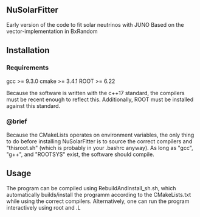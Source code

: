 ## NuSolarFitter
Early version of the code to fit solar neutrinos with JUNO
Based on the vector-implementation in BxRandom

## Installation

### Requirements
gcc >= 9.3.0
cmake >= 3.4.1
ROOT >= 6.22

Because the software is written with the c++17 standard, the compilers must be recent enough to reflect this. Additionally, ROOT must be installed against this standard.

### @brief
Because the CMakeLists operates on environment variables, the only thing to do before installing NuSolarFitter is to source the correct compilers and "thisroot.sh" (which is probably in your .bashrc anyway). As long as "gcc", "g++", and "ROOTSYS" exist, the software should compile.

## Usage
The program can be compiled using RebuildAndInstall_sh.sh, which automatically builds/install the programm according to the CMakeLists.txt while using the correct compilers. Alternatively, one can run the program interactively using root and .L
